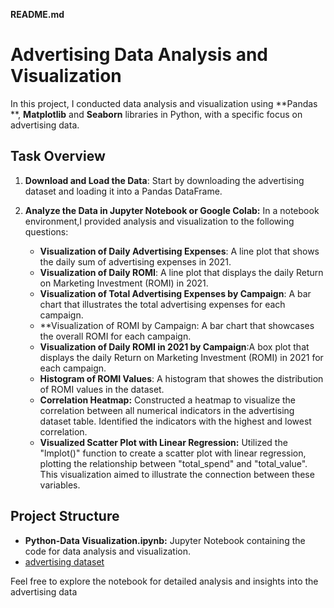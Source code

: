 **README.md**

# Advertising Data Analysis and Visualization

In this project, I conducted data analysis and visualization using  **Pandas **, **Matplotlib** and **Seaborn** libraries in Python, with a specific focus on advertising data.

## Task Overview

1. **Download and Load the Data**: Start by downloading the advertising dataset and loading it into a Pandas DataFrame.

2. **Analyze the Data in Jupyter Notebook or Google Colab:** In a notebook environment,I provided analysis and visualization to the following questions:

    - **Visualization of Daily Advertising Expenses**: A line plot that shows the daily sum of advertising expenses in 2021.
    - **Visualization of Daily ROMI**: A line plot that displays the daily Return on Marketing Investment (ROMI) in 2021.
    - **Visualization of Total Advertising Expenses by Campaign**: A bar chart that illustrates the total advertising expenses for each campaign.
    - **Visualization of ROMI by Campaign: A bar chart that showcases the overall ROMI for each campaign.
    - **Visualization of Daily ROMI in 2021 by Campaign**:A box plot that displays the daily Return on Marketing Investment (ROMI) in 2021 for each campaign.
    - **Histogram of ROMI Values**: A histogram that showes the distribution of ROMI values in the dataset.
    - **Correlation Heatmap:** Constructed a heatmap to visualize the correlation between all numerical indicators in the advertising dataset table. Identified the indicators with the highest and lowest correlation. 
    - **Visualized Scatter Plot with Linear Regression:** Utilized the "lmplot()" function to create a scatter plot with linear regression, plotting the relationship between "total_spend" and "total_value". This visualization aimed to illustrate the connection between these variables.

   

## Project Structure

- **Python-Data Visualization.ipynb:** Jupyter Notebook containing the code for data analysis and visualization.
 - [advertising dataset](https://drive.google.com/file/d/10jUkFWz8cHRoZUrVuPF7Wmcb9MxedtHw/view)


Feel free to explore the notebook for detailed analysis and insights into the advertising data

